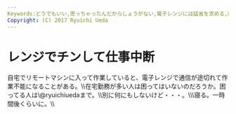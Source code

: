 ```yaml
---
Keywords:どうでもいい,思っちゃったんだからしょうがない,電子レンジには猛省を求める,頭の中だだ漏らし
Copyright: (C) 2017 Ryuichi Ueda
---
```

# レンジでチンして仕事中断
<!--:ja-->自宅でリモートマシンに入って作業していると、電子レンジで通信が途切れて作業不能になることがある。\\在宅勤務が多い人は困ってはいないのだろうか。困ってる人は\@ryuichiuedaまで。\\別に何にもしないけど・・・。\\\寝る。一時間後くらいに。\\<!--:-->
